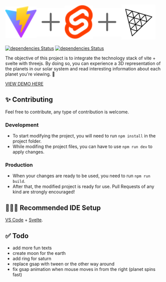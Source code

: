 <div style="display:flex;align-items:center;font-size:50px;margin-bottom:20px">
    <img src="./public/vite.svg" alt="Alt Text" width="100">
    <img src="./public/plus.svg" alt="Alt Text" width="90">
    <img src="./public/svelte.svg" alt="Alt Text" width="90">
    <img src="./public/plus.svg" alt="Alt Text" width="90">
    <img src="./public/three.svg" alt="Alt Text" width="110">
</div>

[![dependencies Status](http://193.23.127.250:3002/gh/KreutzerCode/astro-adventure.svg)](http://193.23.127.250:3000/KreutzerCode/astro-adventure)
[![dependencies Status](http://193.23.127.250:3002/gh/KreutzerCode/astro-adventure.svg?type=dev)](http://193.23.127.250:3000/KreutzerCode/astro-adventure)

The objective of this project is to integrate the technology stack of vite + svelte with threejs. By doing so, you can experience a 3D representation of the planets in our solar system and read interesting information about each planet you're viewing. 🚀

[VIEW DEMO HERE](https://kreutzercode.github.io/astro-adventure/)

## ✨ Contributing

Feel free to contribute, any type of contribution is welcome.

### Development
* To start modifying the project, you will need to run `npm install` in the project folder.
* While modifing the project files, you can have to use `npm run dev` to apply changes.

### Production
* When your changes are ready to be used, you need to run `npm run build`.
* After that, the modified project is ready for use. Pull Requests of any kind are strongly encouraged!

## 👨🏽‍💻 Recommended IDE Setup

[VS Code](https://code.visualstudio.com/) + [Svelte](https://marketplace.visualstudio.com/items?itemName=svelte.svelte-vscode).

## ✅ Todo

* add more fun texts
* create moon for the earth
* add ring for saturn
* replace gsap with tween or the other way around
* fix gsap animation when mouse moves in from the right (planet spins fast)